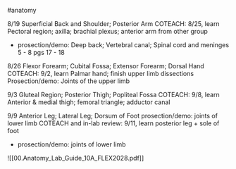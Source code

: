 #anatomy

8/19
Superficial Back and Shoulder; Posterior Arm
COTEACH: 8/25, learn Pectoral region; axilla; brachial plexus; anterior arm from other group 
- prosection/demo: Deep back; Vertebral canal; Spinal cord and meninges
5 - 8 pgs
17 - 18 



8/26
Flexor Forearm; Cubital Fossa; Extensor Forearm; Dorsal Hand
COTEACH: 9/2, learn Palmar hand; finish upper limb dissections
Prosection/demo: Joints of the upper limb

9/3
Gluteal Region; Posterior Thigh; Popliteal Fossa
COTEACH: 9/8, learn Anterior & medial thigh; femoral triangle; adductor canal

9/9
Anterior Leg; Lateral Leg; Dorsum of Foot
prosection/demo: joints of lower limb
COTEACH and in-lab review: 9/11, learn posterior leg + sole of foot 
- prosection/demo: joints of lower limb 


![[00.Anatomy_Lab_Guide_10A_FLEX2028.pdf]]

